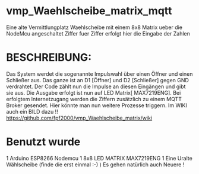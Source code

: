 # vmp_Waehlscheibe_matrix_mqtt
Eine alte Vermittlungplatz Waehlscheibe mit einem 8x8 Matrix ueber die NodeMcu angeschaltet
Ziffer fuer Ziffer erfolgt hier die Eingabe der Zahlen
# BESCHREIBUNG:
Das System werdet die sogenannte Impulswahl über einen Öffner und einen Schließer aus.
Das ganze ist an D1 [Öffner] und D2 [Schließer] gegen GND verdrahtet.
Der Code zählt nun die Impulse an diesen Eingängen und gibt sie aus.
Die Ausgabe erfolgt ist nun auf LED Matrix[ MAX7219ENG].
Bei erfolgtem Internetzugang werden die Ziffern zusätzlich zu einem MQTT Broker gesendet.
Hier könnte man nun weitere Prozesse triggern.
Im WIKI auch ein BILD dazu !! https://github.com/fpf2000/vmp_Waehlscheibe_matrix/wiki
# Benutzt wurde
1 Arduino ESP8266 Nodemcu 
1 8x8 LED MATRIX MAX7219ENG
1 Eine Uralte Wählscheibe (finde die erst einmal :-) ) Es gehen natürlich auch Neuere !
